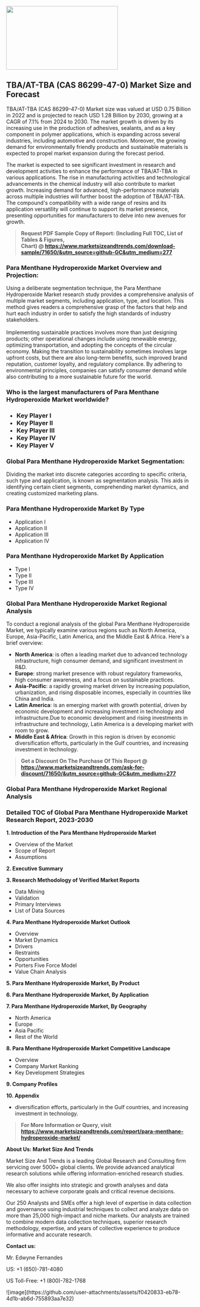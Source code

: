 <p><img class="alignnone size-medium wp-image-20088" src="https://ffe5etoiles.com/wp-content/uploads/2024/12/MST1-300x171.png" alt="" width="300" height="171" /></p><h2>TBA/AT-TBA (CAS 86299-47-0) Market Size and Forecast</h2> <p>TBA/AT-TBA (CAS 86299-47-0) Market size was valued at USD 0.75 Billion in 2022 and is projected to reach USD 1.28 Billion by 2030, growing at a CAGR of 7.1% from 2024 to 2030. The market growth is driven by its increasing use in the production of adhesives, sealants, and as a key component in polymer applications, which is expanding across several industries, including automotive and construction. Moreover, the growing demand for environmentally friendly products and sustainable materials is expected to propel market expansion during the forecast period.</p> <p>The market is expected to see significant investment in research and development activities to enhance the performance of TBA/AT-TBA in various applications. The rise in manufacturing activities and technological advancements in the chemical industry will also contribute to market growth. Increasing demand for advanced, high-performance materials across multiple industries will further boost the adoption of TBA/AT-TBA. The compound's compatibility with a wide range of resins and its application versatility will continue to support its market presence, presenting opportunities for manufacturers to delve into new avenues for growth.</p> </p><blockquote id="" class=""><strong>Request PDF Sample Copy of Report: (Including Full TOC, List of Tables &amp; Figures, Chart)&nbsp;@&nbsp;<strong><a href="https://www.marketsizeandtrends.com/download-sample/71650/&utm_source=github-GC&utm_medium=277" target="_blank">https://www.marketsizeandtrends.com/download-sample/71650/&utm_source=github-GC&utm_medium=277</a></strong></strong></blockquote><h3 id="" class="">Para Menthane Hydroperoxide Market&nbsp;Overview and Projection:</h3><p id="" class="">Using a deliberate segmentation technique, the Para Menthane Hydroperoxide Market research study provides a comprehensive analysis of multiple market segments, including application, type, and location. This method gives readers a comprehensive grasp of the factors that help and hurt each industry in order to satisfy the high standards of industry stakeholders. <br /> <br />Implementing sustainable practices involves more than just designing products; other operational changes include using renewable energy, optimizing transportation, and adopting the concepts of the circular economy. Making the transition to sustainability sometimes involves large upfront costs, but there are also long-term benefits, such improved brand reputation, customer loyalty, and regulatory compliance. By adhering to environmental principles, companies can satisfy consumer demand while also contributing to a more sustainable future for the world.</p><h3 id="" class="">Who is the largest manufacturers of&nbsp;Para Menthane Hydroperoxide Market worldwide?</h3><h3 class=""><p><ul><li>Key Player I </li><li> Key Player II </li><li> Key Player III </li><li> Key Player IV </li><li> Key Player V</li></ul></p></h3><h3 id="" class="">Global&nbsp;Para Menthane Hydroperoxide Market Segmentation:</h3><p id="" class="">Dividing the market into discrete categories according to specific criteria, such type and application, is known as segmentation analysis. This aids in identifying certain client segments, comprehending market dynamics, and creating customized marketing plans.</p><h3 id="" class="">Para Menthane Hydroperoxide Market&nbsp;By Type</h3><p><p><ul><li>Application I </li><li> Application II </li><li> Application III </li><li> Application IV</p></li></ul></p></p><h3 id="" class="">Para Menthane Hydroperoxide Market&nbsp;By Application</h3><p class=""><p><ul><li>Type I </li><li> Type II </li><li> Type III </li><li> Type IV</li></ul></p></p><h3 id="" class="">Global Para Menthane Hydroperoxide Market Regional Analysis</h3><p id="" class="">To conduct a regional analysis of the global Para Menthane Hydroperoxide Market, we typically examine various regions such as North America, Europe, Asia-Pacific, Latin America, and the Middle East &amp; Africa. Here's a brief overview:</p><ul><li><strong>North America</strong>: is often a leading market due to advanced technology infrastructure, high consumer demand, and significant investment in R&amp;D.</li><li><strong>Europe</strong>: strong market presence with robust regulatory frameworks, high consumer awareness, and a focus on sustainable practices.</li><li><strong>Asia-Pacific</strong>: a rapidly growing market driven by increasing population, urbanization, and rising disposable incomes, especially in countries like China and India.</li><li><strong>Latin America</strong>: is an emerging market with growth potential, driven by economic development and increasing investment in technology and infrastructure.Due to economic development and rising investments in infrastructure and technology, Latin America is a developing market with room to grow.</li><li><strong>Middle East &amp; Africa</strong>: Growth in this region is driven by economic diversification efforts, particularly in the Gulf countries, and increasing investment in technology.</li></ul><blockquote id="" class=""><strong>Get a Discount On The Purchase Of This Report @ <strong><a href="https://www.marketsizeandtrends.com/ask-for-discount/71650/&utm_source=github-GC&utm_medium=277" target="_blank">https://www.marketsizeandtrends.com/ask-for-discount/71650/&utm_source=github-GC&utm_medium=277</a></strong></strong></blockquote><h3 id="" class="">Global Para Menthane Hydroperoxide Market Regional Analysis</h3><h3 id="" class="">Detailed TOC of Global Para Menthane Hydroperoxide Market Research Report, 2023-2030</h3><p id="" class=""><strong>1. Introduction of the Para Menthane Hydroperoxide Market</strong></p><ul><li>Overview of the Market</li><li>Scope of Report</li><li>Assumptions</li></ul><p id="" class=""><strong>2. Executive Summary</strong></p><p id="" class=""><strong>3. Research Methodology of Verified Market Reports</strong></p><ul><li>Data Mining</li><li>Validation</li><li>Primary Interviews</li><li>List of Data Sources</li></ul><p id="" class=""><strong>4. Para Menthane Hydroperoxide Market Outlook</strong></p><ul><li>Overview</li><li>Market Dynamics</li><li>Drivers</li><li>Restraints</li><li>Opportunities</li><li>Porters Five Force Model</li><li>Value Chain Analysis</li></ul><p id="" class=""><strong>5. Para Menthane Hydroperoxide Market, By Product</strong></p><p id="" class=""><strong>6. Para Menthane Hydroperoxide Market, By Application</strong></p><p id="" class=""><strong>7. Para Menthane Hydroperoxide Market, By Geography</strong></p><ul><li>North America</li><li>Europe</li><li>Asia Pacific</li><li>Rest of the World</li></ul><p id="" class=""><strong>8. Para Menthane Hydroperoxide Market Competitive Landscape</strong></p><ul><li>Overview</li><li>Company Market Ranking</li><li>Key Development Strategies</li></ul><p id="" class=""><strong>9. Company Profiles</strong></p><p id="" class=""><strong>10. Appendix</strong></p><ul><li>diversification efforts, particularly in the Gulf countries, and increasing investment in technology.</li></ul><blockquote id="" class=""><strong>For More Information or Query, visit <strong><strong><a href="https://www.marketsizeandtrends.com/report/para-menthane-hydroperoxide-market/" target="_blank">https://www.marketsizeandtrends.com/report/para-menthane-hydroperoxide-market/</a></strong></strong></strong></blockquote><p id="" class=""><strong>About Us: Market Size And Trends</strong></p><p id="" class="">Market Size And Trends is a leading Global Research and Consulting firm servicing over 5000+ global clients. We provide advanced analytical research solutions while offering information-enriched research studies.</p><p id="" class="">We also offer insights into strategic and growth analyses and data necessary to achieve corporate goals and critical revenue decisions.</p><p id="" class="">Our 250 Analysts and SMEs offer a high level of expertise in data collection and governance using industrial techniques to collect and analyze data on more than 25,000 high-impact and niche markets. Our analysts are trained to combine modern data collection techniques, superior research methodology, expertise, and years of collective experience to produce informative and accurate research.</p><p id="" class=""><strong>Contact us:</strong></p><p id="" class="">Mr. Edwyne Fernandes</p><p id="" class="">US: +1 (650)-781-4080</p><p id="" class="">US Toll-Free: +1 (800)-782-1768</p>
![image](https://github.com/user-attachments/assets/f0420833-eb78-4d1b-ab6d-755893aa7e32)
